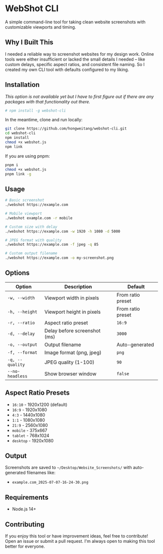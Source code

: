 # WebShot CLI

A simple command-line tool for taking clean website screenshots with customizable viewports and timing.

## Why I Built This

I needed a reliable way to screenshot websites for my design work. Online tools were either insufficient or lacked the small details I needed – like custom delays, specific aspect ratios, and consistent file naming. So I created my own CLI tool with defaults configured to my liking.

## Installation

_This option is not available yet but I have to first figure out if there are any packages with that functionality out there._

```bash
# npm install -g webshot-cli
```

In the meantime, clone and run locally:

```bash
git clone https://github.com/hongweitang/webshot-cli.git
cd webshot-cli
npm install
chmod +x webshot.js
npm link
```

If you are using pnpm:

```bash
pnpm i
chmod +x webshot.js
pnpm link -g
```

## Usage

```bash
# Basic screenshot
./webshot https://example.com

# Mobile viewport
./webshot example.com -r mobile

# Custom size with delay
./webshot https://example.com -w 1920 -h 1080 -d 5000

# JPEG format with quality
./webshot https://example.com -f jpeg -q 85

# Custom output filename
./webshot https://example.com -o my-screenshot.png
```

## Options

| Option          | Description                  | Default           |
| --------------- | ---------------------------- | ----------------- |
| `-w, --width`   | Viewport width in pixels     | From ratio preset |
| `-h, --height`  | Viewport height in pixels    | From ratio preset |
| `-r, --ratio`   | Aspect ratio preset          | `16:9`            |
| `-d, --delay`   | Delay before screenshot (ms) | `3000`            |
| `-o, --output`  | Output filename              | Auto-generated    |
| `-f, --format`  | Image format (png, jpeg)     | `png`             |
| `-q, --quality` | JPEG quality (1-100)         | `90`              |
| `--no-headless` | Show browser window          | `false`           |

## Aspect Ratio Presets

- `16:10` - 1920x1200 (default)
- `16:9` - 1920x1080
- `4:3` - 1440x1080
- `1:1` - 1080x1080
- `21:9` - 2560x1080
- `mobile` - 375x667
- `tablet` - 768x1024
- `desktop` - 1920x1080

## Output

Screenshots are saved to `~/Desktop/Website_Screenshots/` with auto-generated filenames like:

- `example.com_2025-07-07-16-24-30.png`

## Requirements

- Node.js 14+

## Contributing

If you enjoy this tool or have improvement ideas, feel free to contribute! Open an issue or submit a pull request. I'm always open to making this tool better for everyone.
